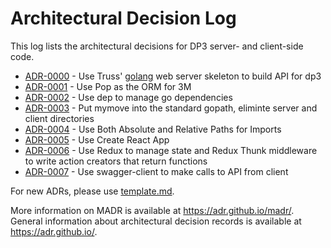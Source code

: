 # Architectural Decision Log

This log lists the architectural decisions for DP3 server- and client-side code.

<!-- adrlog -- Regenerate the content by using "adr-log -i". You can install it via "npm install -g adr-log" -->

* [ADR-0000](0000-server-framework.md) - Use Truss' [golang](https://golang.org/) web server skeleton to build API for dp3
* [ADR-0001](0001-go-orm.md) - Use Pop as the ORM for 3M
* [ADR-0002](0002-go-package-management.md) - Use dep to manage go dependencies
* [ADR-0003](0003-go-path-and-project-layout.md) - Put mymove into the standard gopath, eliminte server and client directories
* [ADR-0004](0004-path-imports.md) - Use Both Absolute and Relative Paths for Imports
* [ADR-0005](0005-create-react-app.md) - Use Create React App
* [ADR-0006](0006-redux.md) - Use Redux to manage state and Redux Thunk middleware to write action creators that return functions
* [ADR-0007](0007-swagger-client.md) - Use swagger-client to make calls to API from client

<!-- adrlogstop -->

For new ADRs, please use [template.md](template.md).

More information on MADR is available at <https://adr.github.io/madr/>.
General information about architectural decision records is available at <https://adr.github.io/>.
